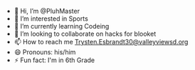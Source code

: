 - 👋 Hi, I’m @PluhMaster
- 👀 I’m interested in Sports
- 🌱 I’m currently learning Codeing
- 💞️ I’m looking to collaborate on hacks for blooket
- 📫 How to reach me Trysten.Esbrandt30@valleyviewsd.org
- 😄 Pronouns: his/him
- ⚡ Fun fact: I'm in 6th Grade

<!---
PluhMaster/PluhMaster is a ✨ special ✨ repository because its `README.md` (this file) appears on your GitHub profile.
You can click the Preview link to take a look at your changes.
--->
